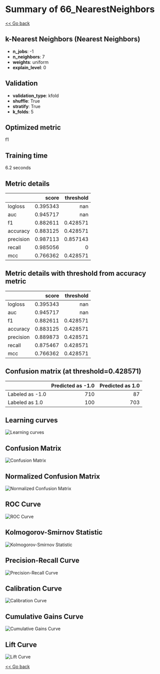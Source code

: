 # Summary of 66_NearestNeighbors

[<< Go back](../README.md)


## k-Nearest Neighbors (Nearest Neighbors)
- **n_jobs**: -1
- **n_neighbors**: 7
- **weights**: uniform
- **explain_level**: 0

## Validation
 - **validation_type**: kfold
 - **shuffle**: True
 - **stratify**: True
 - **k_folds**: 5

## Optimized metric
f1

## Training time

6.2 seconds

## Metric details
|           |    score |   threshold |
|:----------|---------:|------------:|
| logloss   | 0.395343 |  nan        |
| auc       | 0.945717 |  nan        |
| f1        | 0.882611 |    0.428571 |
| accuracy  | 0.883125 |    0.428571 |
| precision | 0.987113 |    0.857143 |
| recall    | 0.985056 |    0        |
| mcc       | 0.766362 |    0.428571 |


## Metric details with threshold from accuracy metric
|           |    score |   threshold |
|:----------|---------:|------------:|
| logloss   | 0.395343 |  nan        |
| auc       | 0.945717 |  nan        |
| f1        | 0.882611 |    0.428571 |
| accuracy  | 0.883125 |    0.428571 |
| precision | 0.889873 |    0.428571 |
| recall    | 0.875467 |    0.428571 |
| mcc       | 0.766362 |    0.428571 |


## Confusion matrix (at threshold=0.428571)
|                 |   Predicted as -1.0 |   Predicted as 1.0 |
|:----------------|--------------------:|-------------------:|
| Labeled as -1.0 |                 710 |                 87 |
| Labeled as 1.0  |                 100 |                703 |

## Learning curves
![Learning curves](learning_curves.png)
## Confusion Matrix

![Confusion Matrix](confusion_matrix.png)


## Normalized Confusion Matrix

![Normalized Confusion Matrix](confusion_matrix_normalized.png)


## ROC Curve

![ROC Curve](roc_curve.png)


## Kolmogorov-Smirnov Statistic

![Kolmogorov-Smirnov Statistic](ks_statistic.png)


## Precision-Recall Curve

![Precision-Recall Curve](precision_recall_curve.png)


## Calibration Curve

![Calibration Curve](calibration_curve_curve.png)


## Cumulative Gains Curve

![Cumulative Gains Curve](cumulative_gains_curve.png)


## Lift Curve

![Lift Curve](lift_curve.png)



[<< Go back](../README.md)

